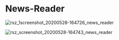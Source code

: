 # News-Reader

![rsz_1screenshot_20200528-164726_news_reader](https://user-images.githubusercontent.com/56086022/83138747-e579da80-a108-11ea-812f-1ead59b83b24.jpg)


![rsz_screenshot_20200528-164743_news_reader](https://user-images.githubusercontent.com/56086022/83138858-0fcb9800-a109-11ea-826d-d1eb6524e78e.jpg)
